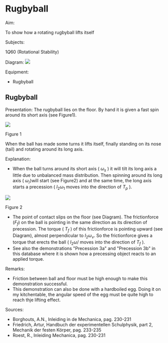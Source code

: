 # Rugbyball 

Aim:

To show how a rotating rugbyball lifts itself

Subjects:

$1 Q 60$ (Rotational Stability)

Diagram:
![](https://cdn.mathpix.com/cropped/2024_06_24_9ba494ddb41bcb70d720g-1.jpg?height=674&width=1218&top_left_y=386&top_left_x=541)

Equipment:

- Rugbyball


## Rugbyball

Presentation: The rugbyball lies on the floor. By hand it is given a fast spin around its short axis (see Figure1).

![](https://cdn.mathpix.com/cropped/2024_06_24_9ba494ddb41bcb70d720g-2.jpg?height=277&width=369&top_left_y=417&top_left_x=973)

Figure 1

When the ball has made some turns it lifts itself, finally standing on its nose (tail) and rotating around its long axis.

Explanation:

- When the ball turns around its short axis ( $\omega_{s}$ ) it will tilt its long axis a little due to unbalanced mass distribution. Then spinning around its long axis ( $\left.\omega_{/}\right)$will start (see Figure2) and at the same time, the long axis starts a precession ( $I_{2} \omega_{1}$ moves into the direction of $T_{p}$ ).

![](https://cdn.mathpix.com/cropped/2024_06_24_9ba494ddb41bcb70d720g-2.jpg?height=258&width=437&top_left_y=1058&top_left_x=947)

Figure 2

- The point of contact slips on the floor (see Diagram). The frictionforce $\left(F_{f}\right)$ on the ball is pointing in the same direction as its direction of precession. The torque ( $T_{f}$ ) of this frictionforce is pointing upward (see Diagram), almost perpendicular to $I_{2} \omega_{\nu}$. So the frictionforce gives a torque that erects the ball ( $I_{2} \omega /$ moves into the direction of $T_{f}$ ).
- See also the demonstrations "Precession 3a" and "Precession 3b" in this database where it is shown how a precessing object reacts to an applied torque.

Remarks:

- Friction between ball and floor must be high enough to make this demonstration successful.
- This demonstration can also be done with a hardboiled egg. Doing it on my kitchentable, the angular speed of the egg must be quite high to reach thje lifting effect.

Sources:

- Borghouts, A.N., Inleiding in de Mechanica, pag. 230-231
- Friedrich, Artur, Handbuch der experimentellen Schulphysik, part 2, Mechanik der festen Körper, pag. 233-235
- Roest, R., Inleiding Mechanica, pag. 230-231

